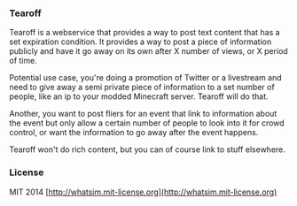 ### Tearoff

Tearoff is a webservice that provides a way to post text content that has a set expiration condition. It provides a way to post a piece of information publicly and have it go away on its own after X number of views, or X period of time.

Potential use case, you're doing a promotion of Twitter or a livestream and need to give away a semi private piece of information to a set number of people, like an ip to your modded Minecraft server. Tearoff will do that.

Another, you want to post fliers for an event that link to information about the event but only allow a certain number of people to look into it for crowd control, or want the information to go away after the event happens.

Tearoff won't do rich content, but you can of course link to stuff elsewhere.

### License

MIT 2014 [http://whatsim.mit-license.org](http://whatsim.mit-license.org)